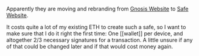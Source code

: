Apparently they are moving and rebranding from [Gnosis Website](https://gnosis-safe.io/app) to [Safe Website](https://app.safe.global).

It costs quite a lot of my existing ETH to create such a safe, so I want to make sure that I do it right the first time: One [[wallet]] per device, and altogether 2/3 necessary signatures for a transaction. A little unsure if any of that could be changed later and if that would cost money again.